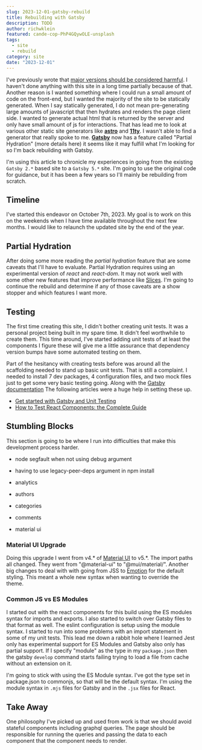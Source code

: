 ```yaml
---
slug: 2023-12-01-gatsby-rebuild
title: Rebuilding with Gatsby
description: TODO
author: richwklein
featured: cande-cop-PhP4GQywOLE-unsplash
tags:
  - site
  - rebuild
category: site
date: "2023-12-01"
---
```


I've previously wrote that [major versions should be considered harmful](/article/2022-02-26-major-harmful). I haven't done anything with this site in a long time partially because of that. Another reason is I wanted something where I could run a small amount of code on the front-end, but I wanted the majority of the site to be statically generated. When I say statically generated, I do not mean pre-generating large amounts of javascript that then hydrates and renders the page client side. I wanted to generate actual html that is returned by the server and only have small amount of js for interactions. That has lead me to look at various other static site generators like **[astro](https://astro.build/)** and **[11ty](https://www.11ty.dev/)**. I wasn't able to find a generator that really spoke to me. **[Gatsby](https://www.gatsbyjs.com/)** now has a feature called "Partial Hydration" (more details here) it seems like it may fulfill what I'm looking for so I'm back rebuilding with Gatsby.

I'm using this article to chronicle my experiences in going from the existing `Gatsby 2.*` based site to a `Gatsby 5.*` site. I'm going to use the original code for guidance, but it has been a few years so I'll mainly be rebuilding from scratch.

## Timeline
I've started this endeavor on October 7th, 2023. My goal is to work on this on the weekends when I have time available throughout the next few months. I would like to relaunch the updated site by the end of the year.

## Partial Hydration
After doing some more reading the *partial hydration* feature that are some caveats that I'll have to evaluate. Partial Hydration requires using an experimental version of *react* and *react-dom*. It may not work well with some other new features that improve performance like [Slices](https://www.gatsbyjs.com/docs/reference/release-notes/v5.0/#slice-api). I'm going to continue the rebuild and determine if any of those caveats are a show stopper and which features I want more.

## Testing

The first time creating this site, I didn't bother creating unit tests. It was a personal project being built in my spare time. It didn't feel worthwhile to create them. This time around, I've started adding unit tests of at least the components I figure these will give me a little assurance that dependency version bumps have some automated testing on them. 

Part of the hesitancy with creating tests before was around all the scaffolding needed to stand up basic unit tests. That is still a complaint. I needed to install 7 dev packages, 4 configuration files, and two mock files just to get some very basic testing going. Along with the [Gatsby documentation](https://www.gatsbyjs.com/docs/how-to/testing/unit-testing/) The following articles were a huge help in setting these up.

- [Get started with Gatsby and Unit Testing](https://danielabaron.me/blog/gatsby-unit-testing/)
- [How to Test React Components: the Complete Guide](https://www.freecodecamp.org/news/testing-react-hooks/)


## Stumbling Blocks
This section is going to be where I run into difficulties that make this development process harder.

- node segfault when not using debug argument
- having to use legacy-peer-deps argument in npm install

- analytics
- authors
- categories
- comments
- material ui

### Material UI Upgrade
Doing this upgrade I went from v4.* of [Material UI](https://mui.com/material-ui/getting-started/) to v5.*.
The import paths all changed. They went from "@material-ui" to "@mui/material/". Another big changes to deal with with going 
from JSS to [Emotion](https://emotion.sh/docs/introduction) for 
the default styling. This meant a whole new syntax when wanting to override the theme.

### Common JS vs ES Modules
I started out with the react components for this build using the ES modules syntax for imports and exports. I also started to switch over Gatsby files to that format as well. The eslint configuration is setup using the module syntax. I started to run into some problems with an import statement in some of my unit tests. This lead me down a rabbit hole where I learned Jest only has experimental support for ES Modules and Gatsby also only has partial support. If I specify "module" as the type in my `package.json` then the gatsby `develop` command starts failing trying to load a file from cache without an extension on it. 

I'm going to stick with using the ES Module syntax. I've got the type set in package.json to commonjs, so that will be the default syntax. I'm using the module syntax in `.mjs` files for Gatsby and in the `.jsx` files for React.

## Take Away
One philosophy I've picked up and used from work is that we should avoid stateful components including graphql queries. The page should be responsible for running the queries and passing the data to each component that the component needs to render.